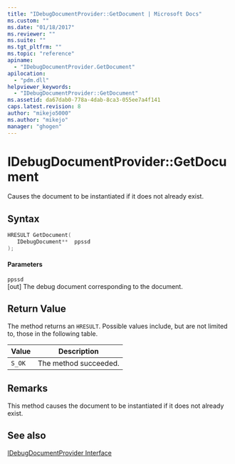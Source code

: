 ```yaml
---
title: "IDebugDocumentProvider::GetDocument | Microsoft Docs"
ms.custom: ""
ms.date: "01/18/2017"
ms.reviewer: ""
ms.suite: ""
ms.tgt_pltfrm: ""
ms.topic: "reference"
apiname: 
  - "IDebugDocumentProvider.GetDocument"
apilocation: 
  - "pdm.dll"
helpviewer_keywords: 
  - "IDebugDocumentProvider::GetDocument"
ms.assetid: da67dab0-778a-4dab-8ca3-055ee7a4f141
caps.latest.revision: 8
author: "mikejo5000"
ms.author: "mikejo"
manager: "ghogen"
---
```

# IDebugDocumentProvider::GetDocument
Causes the document to be instantiated if it does not already exist.  
  
## Syntax  
  
```cpp
HRESULT GetDocument(  
   IDebugDocument**  ppssd  
);  
```  
  
#### Parameters  
 `ppssd`  
 [out] The debug document corresponding to the document.  
  
## Return Value  
 The method returns an `HRESULT`. Possible values include, but are not limited to, those in the following table.  
  
|Value|Description|  
|-----------|-----------------|  
|`S_OK`|The method succeeded.|  
  
## Remarks  
 This method causes the document to be instantiated if it does not already exist.  
  
## See also  
 [IDebugDocumentProvider Interface](../../winscript/reference/idebugdocumentprovider-interface.md)